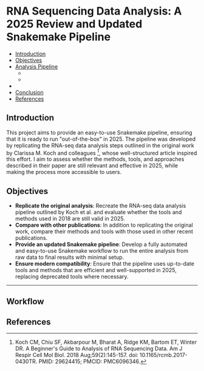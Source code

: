 # RNA Sequencing Data Analysis: A 2025 Review and Updated Snakemake Pipeline

- [Introduction](#introduction)
- [Objectives](#objectives)
- [Analysis Pipeline](#workflow)
  - [](#)
  - [](#)
- [](#)
- [Conclusion](#conclusion)
- [References](#references)


## Introduction

This project aims to provide an easy-to-use Snakemake pipeline, ensuring that it is ready to run "out-of-the-box" in 2025. The pipeline was developed by replicating the RNA-seq data analysis steps outlined in the original work by Clarissa M. Koch and colleagues [^1], whose well-structured article inspired this effort. I aim to assess whether the methods, tools, and approaches described in their paper are still relevant and effective in 2025, while making the process more accessible to users.

## Objectives

- **Replicate the original analysis**: Recreate the RNA-seq data analysis pipeline outlined by Koch et al. and evaluate whether the tools and methods used in 2018 are still valid in 2025.
- **Compare with other publications**: In addition to replicating the original work, compare their methods and tools with those used in other recent publications.
- **Provide an updated Snakemake pipeline**: Develop a fully automated and easy-to-use Snakemake workflow to run the entire analysis from raw data to final results with minimal setup.
- **Ensure modern compatibility**: Ensure that the pipeline uses up-to-date tools and methods that are efficient and well-supported in 2025, replacing deprecated tools where necessary.
---
## Workflow


## References

[^1]: Koch CM, Chiu SF, Akbarpour M, Bharat A, Ridge KM, Bartom ET, Winter DR. A Beginner's Guide to Analysis of RNA Sequencing Data. Am J Respir Cell Mol Biol. 2018 Aug;59(2):145-157. doi: 10.1165/rcmb.2017-0430TR. PMID: 29624415; PMCID: PMC6096346.

